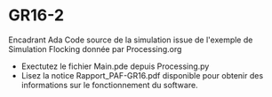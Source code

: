 # GR16-2

Encadrant Ada
Code source de la simulation issue de l'exemple de Simulation Flocking donnée par Processing.org


- Exectutez le fichier Main.pde depuis Processing.py
- Lisez la notice Rapport_PAF-GR16.pdf disponible pour obtenir des informations sur le fonctionnement du software.
